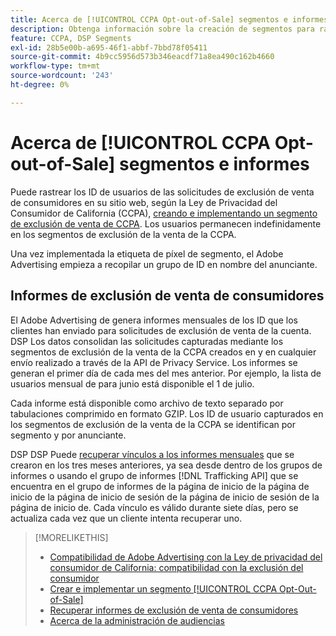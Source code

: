 ```yaml
---
title: Acerca de [!UICONTROL CCPA Opt-out-of-Sale] segmentos e informes
description: Obtenga información sobre la creación de segmentos para rastrear los ID de las solicitudes de exclusión de la venta de la CCPA y cómo recuperar informes de los ID.
feature: CCPA, DSP Segments
exl-id: 28b5e00b-a695-46f1-abbf-7bbd78f05411
source-git-commit: 4b9cc5956d573b346eacdf71a8ea490c162b4660
workflow-type: tm+mt
source-wordcount: '243'
ht-degree: 0%

---
```


# Acerca de [!UICONTROL CCPA Opt-out-of-Sale] segmentos e informes

Puede rastrear los ID de usuarios de las solicitudes de exclusión de venta de consumidores en su sitio web, según la Ley de Privacidad del Consumidor de California (CCPA), [creando e implementando un segmento de exclusión de venta de CCPA](ccpa-opt-out-segment-create.md). Los usuarios permanecen indefinidamente en los segmentos de exclusión de la venta de la CCPA.

Una vez implementada la etiqueta de píxel de segmento, el Adobe Advertising empieza a recopilar un grupo de ID en nombre del anunciante.

## Informes de exclusión de venta de consumidores

El Adobe Advertising de genera informes mensuales de los ID que los clientes han enviado para solicitudes de exclusión de venta de la cuenta. DSP Los datos consolidan las solicitudes capturadas mediante los segmentos de exclusión de la venta de la CCPA creados en y en cualquier envío realizado a través de la API de Privacy Service.  Los informes se generan el primer día de cada mes del mes anterior. Por ejemplo, la lista de usuarios mensual de para junio está disponible el 1 de julio.

Cada informe está disponible como archivo de texto separado por tabulaciones comprimido en formato GZIP. Los ID de usuario capturados en los segmentos de exclusión de la venta de la CCPA se identifican por segmento y por anunciante.

DSP DSP Puede [recuperar vínculos a los informes mensuales](ccpa-opt-out-segment-report-retrieve.md) que se crearon en los tres meses anteriores, ya sea desde dentro de los grupos de informes o usando el grupo de informes [!DNL Trafficking API] que se encuentra en el grupo de informes de la página de inicio de la página de inicio de la página de inicio de sesión de la página de inicio de sesión de la página de inicio de. Cada vínculo es válido durante siete días, pero se actualiza cada vez que un cliente intenta recuperar uno.

>[!MORELIKETHIS]
>
>* [Compatibilidad de Adobe Advertising con la Ley de privacidad del consumidor de California: compatibilidad con la exclusión del consumidor](/help/privacy/ccpa/ccpa-opt-out-of-sale.md)
>* [Crear e implementar un segmento [!UICONTROL CCPA Opt-Out-of-Sale]](ccpa-opt-out-segment-create.md)
>* [Recuperar informes de exclusión de venta de consumidores](ccpa-opt-out-segment-report-retrieve.md)
>* [Acerca de la administración de audiencias](audience-about.md)
